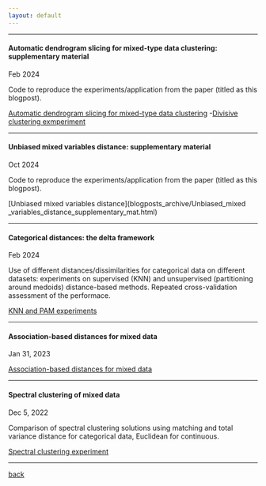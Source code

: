 ```yaml
---
layout: default
---
```



---------------------

#### Automatic dendrogram slicing for mixed-type data clustering: supplementary material

Feb 2024

Code to reproduce the experiments/application from the paper (titled as this blogpost).

[Automatic dendrogram slicing for mixed-type data clustering](blogposts_archive/SR_despota_mix_supplementary.html)
  -[Divisive clustering exmperiment](blogposts_archive/divisive_sim.html)


---------------------

#### Unbiased mixed variables distance: supplementary material

Oct 2024

Code to reproduce the experiments/application from the paper (titled as this blogpost).

[Unbiased mixed variables distance](blogposts_archive/Unbiased_mixed _variables_distance_supplementary_mat.html)




---------------------

#### Categorical distances: the delta framework

Feb 2024

Use of different distances/dissimilarities for categorical data on different datasets: experiments on supervised (KNN) and unsupervised (partitioning around medoids) distance-based methods. Repeated cross-validation assessment of the performace.

[KNN and PAM experiments](blogposts_archive/delta_framework_experiment_for_pattern_recognition.html)


<!-- ---------------------


#### On the top-down vs bottom-up dendrogram

Apr 29, 2023

[small time experiments](blogposts_archive/custom_hclust_check.html)
 -->

---------------------

#### Association-based distances for mixed data

Jan 31, 2023

[Association-based distances for mixed data](blogposts_archive/computing_delta_for_mixed_data.html)

---------------------

#### Spectral clustering of mixed data

Dec 5, 2022

Comparison of spectral clustering solutions using matching and total variance distance for categorical data, Euclidean for continuous.

[Spectral clustering experiment](blogposts_archive/spectral_clust_mixed.html)

---------------------

[back](./)
